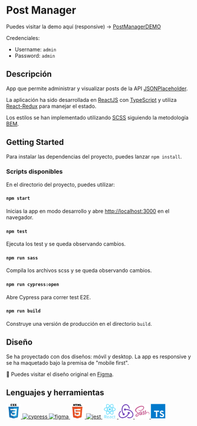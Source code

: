 # Post Manager

Puedes visitar la demo aquí (responsive) -> [PostManagerDEMO](https://danidnz.github.io/post-manager/)

Credenciales:

- Username: `admin`
- Password: `admin`

## Descripción

App que permite administrar y visualizar posts de la API [JSONPlaceholder](https://www.jsonplaceholder.typicode.com).

La aplicación ha sido desarrollada en [ReactJS](https://es.reactjs.org) con [TypeScript](https://www.typescriptlang.org) y utiliza [React-Redux](https://react-redux.js.org) para manejar el estado.

Los estilos se han implementado utilizando [SCSS](https://sass-lang.com) siguiendo la metodología [BEM](https://getbem.com/introduction/).

## Getting Started

Para instalar las dependencias del proyecto, puedes lanzar `npm install`.

### Scripts disponibles

En el directorio del proyecto, puedes utilizar:

#### `npm start`

Inicias la app en modo desarrollo y abre [http://localhost:3000](http://localhost:3000) en el navegador.

#### `npm test`

Ejecuta los test y se queda observando cambios.

#### `npm run sass`

Compila los archivos scss y se queda observando cambios.

#### `npm run cypress:open`

Abre Cypress para correr test E2E.

#### `npm run build`

Construye una versión de producción en el directorio `build`.

## Diseño

Se ha proyectado con dos diseños: móvil y desktop. La app es responsive y se ha maquetado bajo la premisa de "mobile first".

🎨 Puedes visitar el diseño original en [Figma](https://www.figma.com/file/OnbmM7ZXSSTwklslzhem9w/Cleverpy---PostManager?node-id=0%3A1).

## Lenguajes y herramientas

<a href="https://www.w3schools.com/css/" target="_blank" rel="noreferrer"> 
  <img src="https://raw.githubusercontent.com/devicons/devicon/master/icons/css3/css3-original-wordmark.svg" alt="css3" width="40" height="40"/> 
</a> 
<a href="https://www.cypress.io" target="_blank" rel="noreferrer"> 
  <img src="https://raw.githubusercontent.com/simple-icons/simple-icons/6e46ec1fc23b60c8fd0d2f2ff46db82e16dbd75f/icons/cypress.svg" alt="cypress" width="40" height="40"/> 
</a> 
<a href="https://www.figma.com/" target="_blank" rel="noreferrer"> 
  <img src="https://www.vectorlogo.zone/logos/figma/figma-icon.svg" alt="figma" width="40" height="40"/> 
</a> 
<a href="https://www.w3.org/html/" target="_blank" rel="noreferrer"> 
  <img src="https://raw.githubusercontent.com/devicons/devicon/master/icons/html5/html5-original-wordmark.svg" alt="html5" width="40" height="40"/> 
</a> 
<a href="https://jestjs.io" target="_blank" rel="noreferrer"> 
  <img src="https://www.vectorlogo.zone/logos/jestjsio/jestjsio-icon.svg" alt="jest" width="40" height="40"/> 
</a> 
<a href="https://reactjs.org/" target="_blank" rel="noreferrer"> 
  <img src="https://raw.githubusercontent.com/devicons/devicon/master/icons/react/react-original-wordmark.svg" alt="react" width="40" height="40"/> 
</a> 
<a href="https://redux.js.org" target="_blank" rel="noreferrer"> 
  <img src="https://raw.githubusercontent.com/devicons/devicon/master/icons/redux/redux-original.svg" alt="redux" width="40" height="40"/> 
</a> 
<a href="https://sass-lang.com" target="_blank" rel="noreferrer"> 
  <img src="https://raw.githubusercontent.com/devicons/devicon/master/icons/sass/sass-original.svg" alt="sass" width="40" height="40"/> 
</a> 
<a href="https://www.typescriptlang.org/" target="_blank" rel="noreferrer"> 
  <img src="https://raw.githubusercontent.com/devicons/devicon/master/icons/typescript/typescript-original.svg" alt="typescript" width="40" height="40"/> 
</a>
